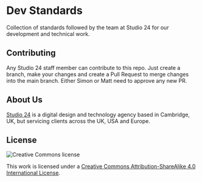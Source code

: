 # Dev Standards

Collection of standards followed by the team at Studio 24 for our development and technical work.

## Contributing

Any Studio 24 staff member can contribute to this repo. Just create a branch, make your changes and create a Pull Request to merge changes into the main branch. Either Simon or Matt need to approve any new PR.

## About Us

[Studio 24](https://www.studio24.net) is a digital design and technology agency based in Cambridge, UK, but servicing clients across the UK, USA and Europe. 

## License

![Creative Commons license](https://i.creativecommons.org/l/by-sa/4.0/88x31.png)

This work is licensed under a [Creative Commons Attribution-ShareAlike 4.0 International License](https://creativecommons.org/licenses/by-sa/4.0/).
